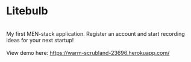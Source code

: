 # Litebulb
\
My first MEN-stack application. Register an account and start recording ideas for your next startup!\
\
View demo here: https://warm-scrubland-23696.herokuapp.com/